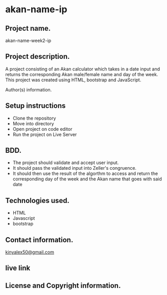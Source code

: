 # akan-name-ip
## Project name.
akan-name-week2-ip

## Project description.
A project consisting of an Akan calculator which takes in a date input and returns the corresponding Akan male/female name and day of the week. This project was created using HTML, bootstrap and JavaScript.

Author(s) information.
## Setup instructions
- Clone the repository
- Move into directory
- Open project on code editor 
- Run the project on Live Server
## BDD.
- The project should validate and accept user input.
- It should pass the validated input into Zeller's congruence.
- It should then use the result of the algorthm to access and return the corresponding day of the week and the Akan name that goes with said date
## Technologies used.
- HTML
- Javascript
- bootstrap
## Contact information.
kinyalex50@gmail.com

## live link

## License and Copyright information.


